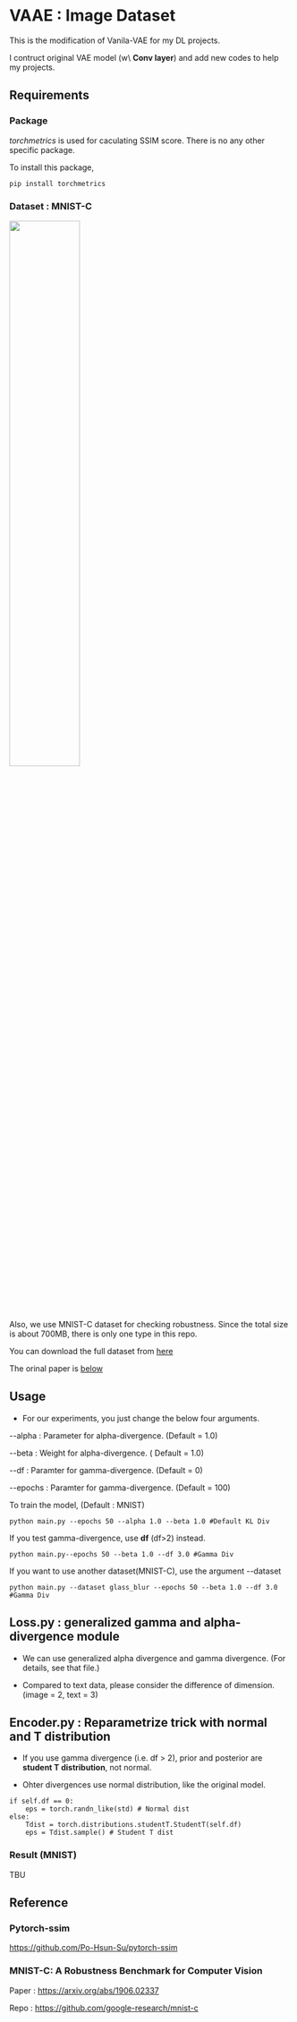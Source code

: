# VAAE : Image Dataset

This is the modification of Vanila-VAE for my DL projects.

I contruct original VAE model (w\ **Conv layer**) and add new codes to help my projects.

## Requirements

### Package

*torchmetrics* is used for caculating SSIM score. There is no any other specific package.

To install this package,
```
pip install torchmetrics 
```

### Dataset : MNIST-C

<img src="https://user-images.githubusercontent.com/43122330/204100853-15a3fd11-ac98-45b6-a422-78e16620da24.png" width="50%" height="50%"/>


Also, we use MNIST-C dataset for checking robustness. Since the total size is about 700MB, there is only one type in this repo.

You can download the full dataset from [here](https://zenodo.org/record/3239543#.Y4GcdOxByLo)

The orinal paper is [below](#reference)

## Usage

- For our experiments, you just change the below four arguments.

--alpha : Parameter for alpha-divergence. (Default = 1.0)

--beta : Weight for alpha-divergence. ( Default = 1.0)

--df : Paramter for gamma-divergence. (Default = 0)

--epochs : Paramter for gamma-divergence. (Default = 100)

To train the model, (Default : MNIST)

```
python main.py --epochs 50 --alpha 1.0 --beta 1.0 #Default KL Div
```

If you test gamma-divergence, use **df** (df>2) instead. 

```
python main.py--epochs 50 --beta 1.0 --df 3.0 #Gamma Div
```

If you want to use another dataset(MNIST-C), use the argument --dataset

```
python main.py --dataset glass_blur --epochs 50 --beta 1.0 --df 3.0 #Gamma Div
```



## Loss.py : generalized gamma and alpha-divergence module

- We can use generalized alpha divergence and gamma divergence. (For details, see that file.)

- Compared to text data, please consider the difference of dimension. (image = 2, text = 3)


## Encoder.py : Reparametrize trick with normal and T distribution

- If you use gamma divergence (i.e. df > 2), prior and posterior are **student T distribution**, not normal.

- Ohter divergences use normal distribution, like the original model.

```
if self.df == 0:
    eps = torch.randn_like(std) # Normal dist
else:
    Tdist = torch.distributions.studentT.StudentT(self.df)
    eps = Tdist.sample() # Student T dist
```

### Result (MNIST)
TBU

## Reference

### Pytorch-ssim

https://github.com/Po-Hsun-Su/pytorch-ssim

### MNIST-C: A Robustness Benchmark for Computer Vision

Paper : https://arxiv.org/abs/1906.02337

Repo : https://github.com/google-research/mnist-c
